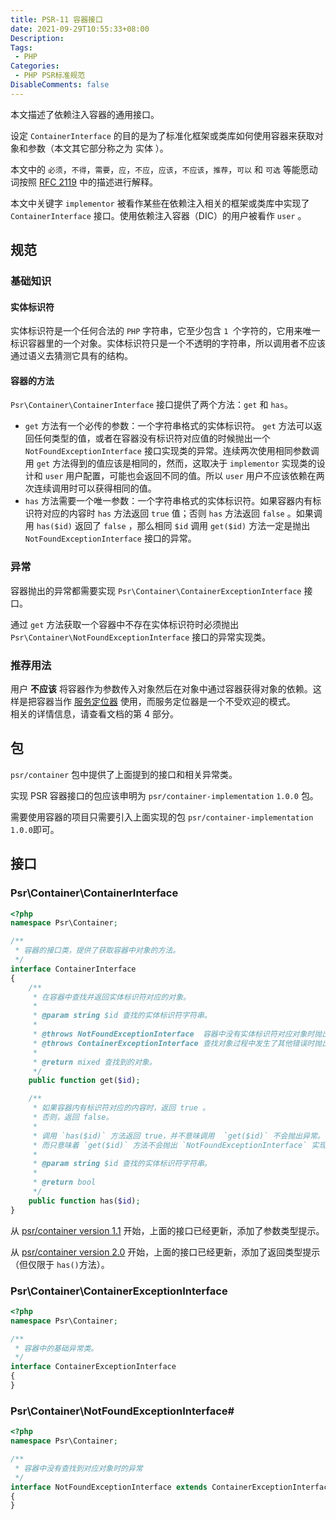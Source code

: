 ```yaml
---
title: PSR-11 容器接口
date: 2021-09-29T10:55:33+08:00
Description:
Tags: 
 - PHP
Categories:
 - PHP PSR标准规范
DisableComments: false
---
```

本文描述了依赖注入容器的通用接口。

设定 `ContainerInterface` 的目的是为了标准化框架或类库如何使用容器来获取对象和参数（本文其它部分称之为 实体 ）。

本文中的 `必须`，`不得`，`需要`，`应`，`不应`，`应该`，`不应该`，`推荐`，`可以` 和 `可选` 等能愿动词按照 [RFC 2119](http://www.ietf.org/rfc/rfc2119.txt) 中的描述进行解释。

本文中关键字 `implementor` 被看作某些在依赖注入相关的框架或类库中实现了 `ContainerInterface` 接口。使用依赖注入容器（DIC）的用户被看作 `user` 。

## 规范

### 基础知识

#### 实体标识符

实体标识符是一个任何合法的 `PHP` 字符串，它至少包含 `1 `个字符的，它用来唯一标识容器里的一个对象。实体标识符只是一个不透明的字符串，所以调用者不应该通过语义去猜测它具有的结构。

#### 容器的方法

`Psr\Container\ContainerInterface` 接口提供了两个方法：`get` 和 `has`。
- `get` 方法有一个必传的参数：一个字符串格式的实体标识符。 `get` 方法可以返回任何类型的值，或者在容器没有标识符对应值的时候抛出一个 `NotFoundExceptionInterface` 接口实现类的异常。连续两次使用相同参数调用 `get`  方法得到的值应该是相同的，然而，这取决于 `implementor` 实现类的设计和  `user` 用户配置，可能也会返回不同的值。所以  `user`  用户不应该依赖在两次连续调用时可以获得相同的值。
- `has` 方法需要一个唯一参数：一个字符串格式的实体标识符。如果容器内有标识符对应的内容时 `has`  方法返回 `true` 值；否则 `has` 方法返回 `false` 。如果调用 `has($id)` 返回了 `false` ，那么相同 `$id` 调用 `get($id)` 方法一定是抛出 `NotFoundExceptionInterface` 接口的异常。


### 异常

容器抛出的异常都需要实现 `Psr\Container\ContainerExceptionInterface` 接口。

通过 `get` 方法获取一个容器中不存在实体标识符时必须抛出 `Psr\Container\NotFoundExceptionInterface` 接口的异常实现类。

### 推荐用法

用户 **不应该** 将容器作为参数传入对象然后在对象中通过容器获得对象的依赖。这样是把容器当作 [服务定位器](https://en.wikipedia.org/wiki/Service_locator_pattern) 使用，而服务定位器是一个不受欢迎的模式。  
相关的详情信息，请查看文档的第 4 部分。

## 包

`psr/container` 包中提供了上面提到的接口和相关异常类。

实现 PSR 容器接口的包应该申明为 `psr/container-implementation` `1.0.0` 包。

需要使用容器的项目只需要引入上面实现的包 `psr/container-implementation` `1.0.0`即可。

##  接口

### Psr\Container\ContainerInterface
```php
<?php
namespace Psr\Container;

/**
 * 容器的接口类，提供了获取容器中对象的方法。
 */
interface ContainerInterface
{
    /**
     * 在容器中查找并返回实体标识符对应的对象。
     *
     * @param string $id 查找的实体标识符字符串。
     *
     * @throws NotFoundExceptionInterface  容器中没有实体标识符对应对象时抛出的异常。
     * @throws ContainerExceptionInterface 查找对象过程中发生了其他错误时抛出的异常。
     *
     * @return mixed 查找到的对象。
     */
    public function get($id);

    /**
     * 如果容器内有标识符对应的内容时，返回 true 。
     * 否则，返回 false。
     *
     * 调用 `has($id)` 方法返回 true，并不意味调用  `get($id)` 不会抛出异常。
     * 而只意味着 `get($id)` 方法不会抛出 `NotFoundExceptionInterface` 实现类的异常。
     *
     * @param string $id 查找的实体标识符字符串。
     *
     * @return bool
     */
    public function has($id);
}
```
从 [psr/container version 1.1](https://packagist.org/packages/psr/container#1.1.0) 开始，上面的接口已经更新，添加了参数类型提示。

从 [psr/container version 2.0](https://packagist.org/packages/psr/container#2.0.0) 开始，上面的接口已经更新，添加了返回类型提示（但仅限于 `has()`方法）。

### Psr\Container\ContainerExceptionInterface
```php
<?php
namespace Psr\Container;

/**
 * 容器中的基础异常类。
 */
interface ContainerExceptionInterface
{
}
```

### Psr\Container\NotFoundExceptionInterface#
```php
<?php
namespace Psr\Container;

/**
 * 容器中没有查找到对应对象时的异常
 */
interface NotFoundExceptionInterface extends ContainerExceptionInterface
{
}
```
